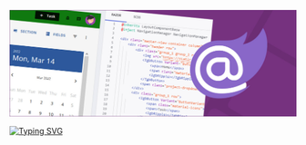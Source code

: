 ![Header](./BlazorBanner.png)

[![Typing SVG](https://readme-typing-svg.demolab.com?font=Fira+Code&weight=900&pause=1000&color=AB06D7&background=22C04500&center=true&vCenter=true&multiline=true&width=435&lines=%F0%9F%91%8B+Hi+there%2C+I'm+Morteza+Farhadi+)](https://git.io/typing-svg)

<!---
Farhadi-Morteza/Farhadi-Morteza is a ✨ special ✨ repository because its `README.md` (this file) appears on your GitHub profile.
You can click the Preview link to take a look at your changes.
--->
